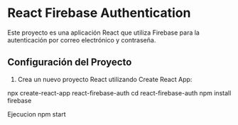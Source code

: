 # React Firebase Authentication

Este proyecto es una aplicación React que utiliza Firebase para la autenticación por correo electrónico y contraseña.

## Configuración del Proyecto

1. Crea un nuevo proyecto React utilizando Create React App:

npx create-react-app react-firebase-auth
cd react-firebase-auth
npm install firebase

Ejecucion
npm start
